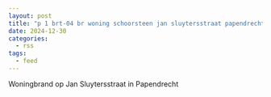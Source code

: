 ```yaml
---
layout: post
title: "p 1 brt-04 br woning schoorsteen jan sluytersstraat papendrecht 186951 186931"
date: 2024-12-30
categories: 
  - rss
tags: 
  - feed
---
```


Woningbrand op Jan Sluytersstraat in Papendrecht
